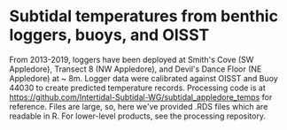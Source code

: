 # Subtidal temperatures from benthic loggers, buoys, and OISST

From 2013-2019, loggers have been deployed at Smith's Cove (SW Appledore), 
Transect 8 (NW Appledore), and Devil's Dance Floor (NE Appledore) at ~ 8m. 
Logger data were calibrated against OISST and Buoy 44030 to create predicted
temperature records. Processing code is at https://github.com/Intertidal-Subtidal-WG/subtidal_appledore_temps for reference. Files are large, so, here we've provided .RDS files which are readable in R. For lower-level products, see the processing repository.